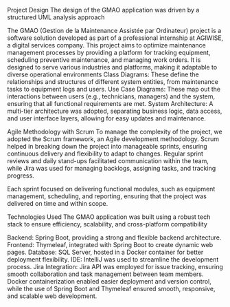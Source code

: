Project Design
The design of the GMAO application was driven by a structured UML analysis approach

The GMAO (Gestion de la Maintenance Assistée par Ordinateur) project is a software solution developed as part of a professional internship at AGIWISE, a digital services company. This project aims to optimize maintenance management processes by providing a platform for tracking equipment, scheduling preventive maintenance, and managing work orders. It is designed to serve various industries and platforms, making it adaptable to diverse operational environments
Class Diagrams: These define the relationships and structures of different system entities, from maintenance tasks to equipment logs and users.
Use Case Diagrams: These map out the interactions between users (e.g., technicians, managers) and the system, ensuring that all functional requirements are met.
System Architecture: A multi-tier architecture was adopted, separating business logic, data access, and user interface layers, allowing for easy updates and maintenance.

Agile Methodology with Scrum
To manage the complexity of the project, we adopted the Scrum framework, an Agile development methodology. Scrum helped in breaking down the project into manageable sprints, ensuring continuous delivery and flexibility to adapt to changes. Regular sprint reviews and daily stand-ups facilitated communication within the team, while Jira was used for managing backlogs, assigning tasks, and tracking progress.

Each sprint focused on delivering functional modules, such as equipment management, scheduling, and reporting, ensuring that the project was delivered on time and within scope.

Technologies Used
The GMAO application was built using a robust tech stack to ensure efficiency, scalability, and cross-platform compatibility

Backend: Spring Boot, providing a strong and flexible backend architecture.
Frontend: Thymeleaf, integrated with Spring Boot to create dynamic web pages.
Database: SQL Server, hosted in a Docker container for better deployment flexibility.
IDE: IntelliJ was used to streamline the development process.
Jira Integration: Jira API was employed for issue tracking, ensuring smooth collaboration and task management between team members.
Docker containerization enabled easier deployment and version control, while the use of Spring Boot and Thymeleaf ensured smooth, responsive, and scalable web development.
